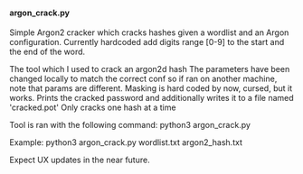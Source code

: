 #### argon_crack.py

Simple Argon2 cracker which cracks hashes given a wordlist and an Argon configuration.
Currently hardcoded add digits range [0-9] to the start and the end of the word.

The tool which I used to crack an argon2d hash
The parameters have been changed locally to match the correct conf so if ran on another machine, note that params are different. Masking is hard coded by now, cursed, but it works. Prints the cracked password and additionally writes it to a file named 'cracked.pot' Only cracks one hash at a time

Tool is ran with the following command:
  python3 argon_crack.py <wordlist> <argon2 hash>

Example:
  python3 argon_crack.py wordlist.txt argon2_hash.txt

Expect UX updates in the near future.

